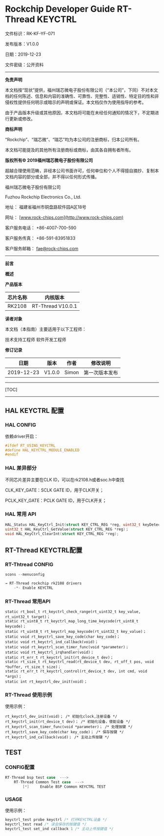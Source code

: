 # Rockchip Developer Guide RT-Thread KEYCTRL

文件标识：RK-KF-YF-071

发布版本：V1.0.0

日期：2019-12-23

文件密级：公开资料

------

**免责声明**

本文档按“现状”提供，福州瑞芯微电子股份有限公司（“本公司”，下同）不对本文档的任何陈述、信息和内容的准确性、可靠性、完整性、适销性、特定目的性和非侵权性提供任何明示或暗示的声明或保证。本文档仅作为使用指导的参考。

由于产品版本升级或其他原因，本文档将可能在未经任何通知的情况下，不定期进行更新或修改。

**商标声明**

“Rockchip”、“瑞芯微”、“瑞芯”均为本公司的注册商标，归本公司所有。

本文档可能提及的其他所有注册商标或商标，由其各自拥有者所有。

**版权所有© 2019福州瑞芯微电子股份有限公司**

超越合理使用范畴，非经本公司书面许可，任何单位和个人不得擅自摘抄、复制本文档内容的部分或全部，并不得以任何形式传播。

福州瑞芯微电子股份有限公司

Fuzhou Rockchip Electronics Co., Ltd.

地址：     福建省福州市铜盘路软件园A区18号

网址：     [www.rock-chips.com](http://www.rock-chips.com)

客户服务电话： +86-4007-700-590

客户服务传真： +86-591-83951833

客户服务邮箱： [fae@rock-chips.com](mailto:fae@rock-chips.com)

------

**前言**

**概述**

**产品版本**

| **芯片名称** | **内核版本**      |
| ------------ | ----------------- |
| RK2108       | RT-Thread V10.0.1 |

**读者对象**

本文档（本指南）主要适用于以下工程师：

技术支持工程师
软件开发工程师

**修订记录**

| **日期**   | **版本** | **作者** | **修改说明**   |
| ---------- | -------- | -------- | -------------- |
| 2019-12-23 | V1.0.0   | Simon    | 第一次版本发布 |

------

[TOC]

------

## HAL KEYCTRL 配置

### HAL CONFIG

依赖driver开启：

```c
#ifdef RT_USING_KEYCTRL
#define HAL_KEYCTRL_MODULE_ENABLED
#endif
```

### HAL 差异部分

不同芯片差异主要在CLK ID，可以在rk2108.h或者soc.h中查找

CLK_KEY_GATE：SCLK GATE ID，用于CLK开关；

PCLK_KEY_GATE：PCLK GATE ID，用于CLK开关；

### HAL 常用 API

```c
HAL_Status HAL_KeyCtrl_Init(struct KEY_CTRL_REG *reg, uint32_t keyDetectionTh, uint32_t keyCalculatePeriodTh, uint32_t keyFilterIrqTh)；
uint32_t HAL_KeyCtrl_GetValue(struct KEY_CTRL_REG *reg)；
void HAL_KeyCtrl_ClearInt(struct KEY_CTRL_REG *reg);
```

## RT-Thread KEYCTRL配置

### RT-Thtread CONFIG

```c
scons --menuconfig

→ RT-Thread rockchip rk2108 drivers
	-*- Enable KEYCTRL
```

### RT-Thread 常用API

```
static rt_bool_t rt_keyctrl_check_range(rt_uint32_t key_value, rt_uint32_t target)；
static rt_uint8_t rt_keyctrl_map_long_time_keycode(rt_uint8_t keycode)；
static rt_uint8_t rt_keyctrl_map_keycode(rt_uint32_t key_value)；
static void rt_keyctrl_save_key_code(char key_code)；
static void rt_keyctrl_ind_callback(void)；
static void rt_keyctrl_scan_timer_func(void *parameter)；
static void rt_keyctrl_irqhandler(void)；
static rt_err_t rt_keyctrl_init(rt_device_t dev)；
static rt_size_t rt_keyctrl_read(rt_device_t dev, rt_off_t pos, void *buffer, rt_size_t size)；
static rt_err_t rt_keyctrl_control(rt_device_t dev, int cmd, void *args)；
static int rt_keyctrl_dev_init(void)；
```

### RT-Thread 使用示例

使用示例：

```
rt_keyctrl_dev_init(void)； /* 初始化clock,注册设备 */
rt_keyctrl_init(rt_device_t dev)； /* 初始化设备，使能设备 */
rt_keyctrl_scan_timer_func(void *parameter)； /* 处理按键 */
rt_keyctrl_save_key_code(char key_code)； /* 保存按键 */
rt_keyctrl_ind_callback(void)； /* 主动上传按键 */
```

## TEST

### CONFIG配置

```c
RT-Thread bsp test case  --->
    RT-Thread Common Test case  --->
        [*]     Enable BSP Common KEYCTRL TEST
```

### USAGE

使用示例：

```c
keyctrl_test probe keyctrl /* 打开KEYCTRL设备 */
keyctrl_test read /* 读会保存的按键值 */
keyctrl_test set_ind callback 1 /* 主动上传按键值 */
```